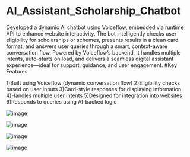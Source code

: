 # AI_Assistant_Scholarship_Chatbot
Developed a dynamic AI chatbot using Voiceflow, embedded via runtime API to enhance website interactivity. The bot intelligently checks user eligibility for scholarships or schemes, presents results in a clean card format, and answers user queries through a smart, context-aware conversation flow. Powered by Voiceflow’s backend, it handles multiple intents, auto-starts on load, and delivers a seamless digital assistant experience—ideal for support, guidance, and user engagement.
#Key Features

1)Built using Voiceflow (dynamic conversation flow)
2)Eligibility checks based on user inputs
3)Card-style responses for displaying information
4)Handles multiple user intents
5)Designed for integration into websites
6)Responds to queries using AI-backed logic


![image](https://github.com/user-attachments/assets/81f20b8e-cc97-4fd7-95a2-5d1aeba0e3bb)


![image](https://github.com/user-attachments/assets/04a7c115-e380-4f39-b942-bbc6aa8df231)


![image](https://github.com/user-attachments/assets/919ee1f4-545e-4160-ba73-ccc2814cf9d0)

![image](https://github.com/user-attachments/assets/754eeae2-987d-471a-9519-096eda52ae92)
